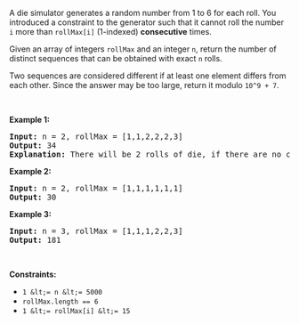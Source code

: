 A die simulator generates a random number from 1 to 6 for each roll.&nbsp;You introduced a constraint to the generator such that it cannot roll the number `` i `` more than `` rollMax[i] `` (1-indexed) __consecutive__ times.&nbsp;

Given an array of integers&nbsp;`` rollMax ``&nbsp;and an integer&nbsp;`` n ``, return the number of distinct sequences that can be obtained with exact `` n `` rolls.

Two sequences are considered different if at least one element differs from each other. Since the answer&nbsp;may be too large,&nbsp;return it modulo `` 10^9 + 7 ``.

&nbsp;

__Example 1:__

<pre>
<strong>Input:</strong> n = 2, rollMax = [1,1,2,2,2,3]
<strong>Output:</strong> 34
<strong>Explanation:</strong> There will be 2 rolls of die, if there are no constraints on the die, there are 6 * 6 = 36 possible combinations. In this case, looking at rollMax array, the numbers 1 and 2 appear at most once consecutively, therefore sequences (1,1) and (2,2) cannot occur, so the final answer is 36-2 = 34.
</pre>

__Example 2:__

<pre>
<strong>Input:</strong> n = 2, rollMax = [1,1,1,1,1,1]
<strong>Output:</strong> 30
</pre>

__Example 3:__

<pre>
<strong>Input:</strong> n = 3, rollMax = [1,1,1,2,2,3]
<strong>Output:</strong> 181
</pre>

&nbsp;

__Constraints:__

*   `` 1 &lt;= n &lt;= 5000 ``
*   `` rollMax.length == 6 ``
*   `` 1 &lt;= rollMax[i] &lt;= 15 ``
